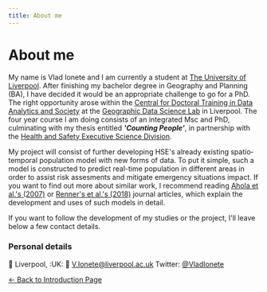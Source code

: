 ```yaml
---
title: About me 
---
```


# About me 

My name is Vlad Ionete and I am currently a student at [The University of Liverpool](https://www.liverpool.ac.uk/). After finishing my bachelor degree in Geography and Planning (BA), I have decided it would be an appropriate challenge to go for a PhD. The right opportunity arose within the [Central for Doctoral Training in Data Analytics and Society](https://datacdt.org/) at the [Geographic Data Science Lab](https://www.liverpool.ac.uk/geographic-data-science/) in Liverpool. The four year course I am doing consists of an integrated Msc and PhD, culminating with my thesis entitled __*'Counting People'*__, in partnership with the [Health and Safety Executive Science Division](http://www.hse.gov.uk/research/index.htm).

My project will consist of further developing HSE's already existing spatio‐temporal population model with new forms of data. To put it simple, such a model is constructed to predict real-time population in different areas in order to assist risk assesments and mitigate emergency situations impact. If you want to find out more about similar work, I recommend reading [Ahola et al.'s (2007)](https://www.tandfonline.com/doi/full/10.1080/13658810701349078) or [Renner's et al.'s (2018)](https://www.sciencedirect.com/science/article/pii/S2212420917303345) journal articles, which explain the development and uses of such models in detail. 

If you want to follow the development of my studies or the project, I'll leave below a few contact details.

### Personal details

:round_pushpin: Liverpool, :UK:
:email: V.Ionete@liverpool.ac.uk
Twitter: [@VladIonete](https://twitter.com/VladIonete)

[<- Back to Introduction Page](https://sgvionet.github.io/index.html)
